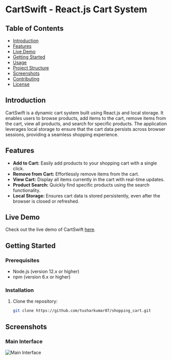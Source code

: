 # CartSwift - React.js Cart System

## Table of Contents
- [Introduction](#introduction)
- [Features](#features)
- [Live Demo](#live-demo)
- [Getting Started](#getting-started)
- [Usage](#usage)
- [Project Structure](#project-structure)
- [Screenshots](#screenshots)
- [Contributing](#contributing)
- [License](#license)

## Introduction
CartSwift is a dynamic cart system built using React.js and local storage. It enables users to browse products, add items to the cart, remove items from the cart, view all products, and search for specific products. The application leverages local storage to ensure that the cart data persists across browser sessions, providing a seamless shopping experience.

## Features
- **Add to Cart:** Easily add products to your shopping cart with a single click.
- **Remove from Cart:** Effortlessly remove items from the cart.
- **View Cart:** Display all items currently in the cart with real-time updates.
- **Product Search:** Quickly find specific products using the search functionality.
- **Local Storage:** Ensures cart data is stored persistently, even after the browser is closed or refreshed.

## Live Demo
Check out the live demo of CartSwift [here](https://shopping-cart-rosy-six.vercel.app/).

## Getting Started

### Prerequisites
- Node.js (version 12.x or higher)
- npm (version 6.x or higher)

### Installation

1. Clone the repository:
   ```bash
   git clone https://github.com/tusharkumar07/shopping_cart.git

## Screenshots

### Main Interface
![Main Interface](src/assets/img/HeroSection.png)
